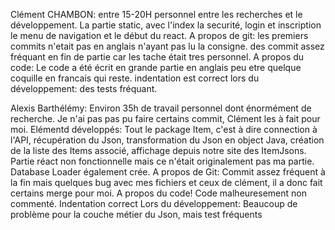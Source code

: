 

Clément CHAMBON:
entre 15-20H personnel entre les recherches et le développement.
La partie static, avec l'index la securité, login et inscription le menu de navigation et le début du react.
A propos de git: 
  les premiers commits n'etait pas en anglais n'ayant pas lu la consigne.
  des commit assez fréquant en fin de partie car les tache était tres personnel.
A propos du code:
  Le code a été écrit en grande partie en anglais peu etre quelque coquille en francais qui reste.
  indentation est correct
lors du développement:
  des tests fréquant.


Alexis Barthélémy:
Environ 35h de travail personnel dont énormément de recherche. Je n'ai pas pas pu faire certains commit, Clément les à fait pour moi. 
Elémentd développés: Tout le package Item, c'est à dire connection à l'API, récupération du Json, transformation du Json en object Java, création de la liste des Items associé, affichage depuis notre site des ItemJsons. Partie réact non fonctionnelle mais ce n'était originalement pas ma partie. Database Loader également crée.
A propos de Git:
Commit assez fréquent à la fin mais quelques bug avec mes fichiers et ceux de clément, il a donc fait certains merge pour moi.
A propos du code!
Code malheuresement non commenté.
Indentation correct
Lors du développement:
Beaucoup de problème pour la couche métier du Json, mais test fréquents
